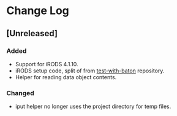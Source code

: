 # Change Log
## [Unreleased]
### Added
- Support for iRODS 4.1.10.
- iRODS setup code, split of from [test-with-baton](https://github.com/wtsi-hgi/test-with-baton) repository.
- Helper for reading data object contents.

### Changed
- iput helper no longer uses the project directory for temp files.